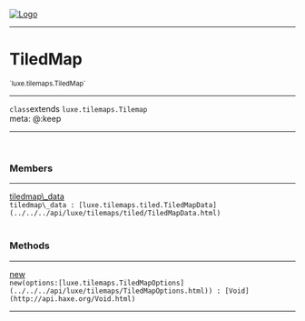 
[![Logo](../../../images/logo.png)](../../../api/index.html)

---


<h1>TiledMap</h1>
<small>`luxe.tilemaps.TiledMap`</small>



<hr/>

`class`extends <code><span>luxe.tilemaps.Tilemap</span></code><br/><span class="meta">
meta: @:keep</span>

<hr/>


&nbsp;
&nbsp;




<h3>Members</h3> <hr/><span class="member apipage">
                <a name="tiledmap_data"><a class="lift" href="#tiledmap_data">tiledmap\_data</a></a><div class="clear"></div>
                <code class="signature apipage">tiledmap\_data : [luxe.tilemaps.tiled.TiledMapData](../../../api/luxe/tilemaps/tiled/TiledMapData.html)</code><br/></span>
            <span class="small_desc_flat"></span><br/>


<h3>Methods</h3> <hr/><span class="method apipage">
            <a name="new"><a class="lift" href="#new">new</a></a><div class="clear"></div>
            <code class="signature apipage">new(options:[luxe.tilemaps.TiledMapOptions](../../../api/luxe/tilemaps/TiledMapOptions.html)<span></span>) : [Void](http://api.haxe.org/Void.html)</code><br/><span class="small_desc_flat"></span>


</span>



<hr/>

&nbsp;
&nbsp;
&nbsp;
&nbsp;